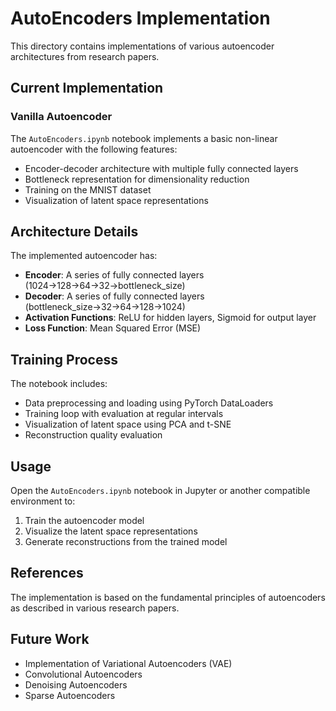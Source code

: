 # AutoEncoders Implementation

This directory contains implementations of various autoencoder architectures from research papers.

## Current Implementation

### Vanilla Autoencoder

The `AutoEncoders.ipynb` notebook implements a basic non-linear autoencoder with the following features:

- Encoder-decoder architecture with multiple fully connected layers
- Bottleneck representation for dimensionality reduction
- Training on the MNIST dataset
- Visualization of latent space representations

## Architecture Details

The implemented autoencoder has:

- **Encoder**: A series of fully connected layers (1024→128→64→32→bottleneck_size)
- **Decoder**: A series of fully connected layers (bottleneck_size→32→64→128→1024)
- **Activation Functions**: ReLU for hidden layers, Sigmoid for output layer
- **Loss Function**: Mean Squared Error (MSE)

## Training Process

The notebook includes:

- Data preprocessing and loading using PyTorch DataLoaders
- Training loop with evaluation at regular intervals
- Visualization of latent space using PCA and t-SNE
- Reconstruction quality evaluation

## Usage

Open the `AutoEncoders.ipynb` notebook in Jupyter or another compatible environment to:

1. Train the autoencoder model
2. Visualize the latent space representations
3. Generate reconstructions from the trained model

## References

The implementation is based on the fundamental principles of autoencoders as described in various research papers.

## Future Work

- Implementation of Variational Autoencoders (VAE)
- Convolutional Autoencoders
- Denoising Autoencoders
- Sparse Autoencoders
